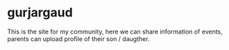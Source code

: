 gurjargaud
==========

This is the site for my community, here we can share information of events, parents can upload profile of their son / daugther.  
